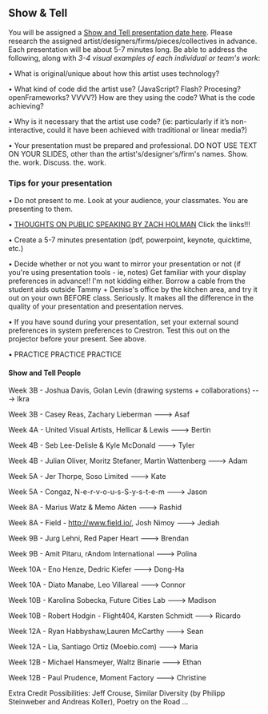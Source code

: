 ## Show & Tell

You will be assigned a [Show and Tell presentation date here](ShowAndTell.md). Please research the assigned artist/designers/firms/pieces/collectives in advance. Each presentation will be about 5-7 minutes long. Be able to address the following, along with *3-4 visual examples of each individual or team's work*: 

• What is original/unique about how this artist uses technology? 

• What kind of code did the artist use?  (JavaScript? Flash? Procesing? openFrameworks? VVVV?) How are they using the code? What is the code achieving?

• Why is it necessary that the artist use code?  (ie: particularly if it’s non-interactive, could it have been achieved with traditional or linear media?)

• Your presentation must be prepared and professional. DO NOT USE TEXT ON YOUR SLIDES, other than the artist's/designer's/firm's names. Show. the. work. Discuss. the. work.


### Tips for your presentation

• Do not present to me. Look at your audience, your classmates. You are presenting to them.

• [THOUGHTS ON PUBLIC SPEAKING BY ZACH HOLMAN](http://speaking.io/) Click the links!!!

• Create a 5-7 minutes presentation (pdf, powerpoint, keynote, quicktime, etc.)

• Decide whether or not you want to mirror your presentation or not (if you're using presentation tools - ie, notes)
Get familiar with your display preferences in advance!! I'm not kidding either. Borrow a cable from the student aids outside Tammy + Denise's office by the kitchen area, and try it out on your own BEFORE class. Seriously. It makes all the difference in the quality of your presentation and presentation nerves.

• If you have sound during your presentation, set your external sound preferences in system preferences to Crestron. Test this out on the projector before your present. See above.

• PRACTICE PRACTICE PRACTICE


#### Show and Tell People

Week 3B - Joshua Davis, Golan Levin (drawing systems + collaborations) ---> Ikra

Week 3B -  Casey Reas, Zachary Lieberman ---> Asaf 

Week 4A - United Visual Artists, Hellicar & Lewis ---> Bertin

Week 4B - Seb Lee-Delisle & Kyle McDonald ---> Tyler

Week 4B - Julian Oliver, Moritz Stefaner, Martin Wattenberg ---> Adam

Week 5A -  Jer Thorpe, Soso Limited ---> Kate

Week 5A - Congaz, N-e-r-v-o-u-s-S-y-s-t-e-m ---> Jason

Week 8A - Marius Watz & Memo Akten ---> Rashid

Week 8A - Field - http://www.field.io/, Josh Nimoy ---> Jediah

Week 9B - Jurg Lehni, Red Paper Heart   ---> Brendan

Week 9B - Amit Pitaru, rAndom International  ---> Polina

Week 10A - Eno Henze, Dedric Kiefer ---> Dong-Ha

Week 10A - Diato Manabe, Leo Villareal ---> Connor

Week 10B - Karolina Sobecka, Future Cities Lab ---> Madison

Week 10B - Robert Hodgin - Flight404, Karsten Schmidt ---> Ricardo

Week 12A - Ryan Habbyshaw,Lauren McCarthy  ---> Sean

Week 12A - Lia, Santiago Ortiz (Moebio.com) ---> Maria

Week 12B - Michael Hansmeyer, Waltz Binarie ---> Ethan

Week 12B - Paul Prudence, Moment Factory ---> Christine

Extra Credit Possibilities:  Jeff Crouse, Similar Diversity (by Philipp Steinweber and Andreas Koller), Poetry on the Road ...